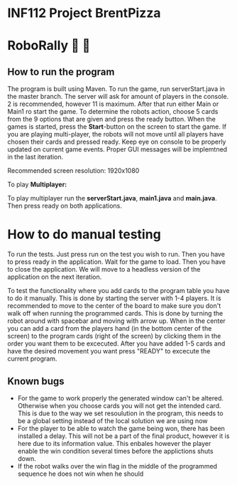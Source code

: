 # INF112 Project BrentPizza 

# RoboRally :robot: :pizza:

## How to run the program

The program is built using Maven. To run the game, run  serverStart.java in the master branch. The server will ask for amount of players in the console. 
2 is recommended, however 11 is maximum. After that run either Main or Main1 ro start the game. To determine the robots action, choose 5 cards from the 9 options that are given and press the ready button. When the games is started, press the **Start**-button on the screen to start the game. If you are playing multi-player, the robots will not move until all players have chosen their cards and pressed ready. Keep eye on console to be properly updated on current game events. Proper GUI messages will be implemtned in the last iteration. 

Recommended screen resolution: 1920x1080

To play **Multiplayer:** 

To play multiplayer run the **serverStart.java**, **main1.java** and **main.java**. Then press ready on both applications. 

# How to do manual testing
To run the tests. Just press run on the test you wish to run. Then you have to press ready in the application. Wait for the game to load. Then you have to close the application. We will move to a headless version of the application on the next iteration. 

To test the functionality where you add cards to the program table you have to do it manually. This is done by starting the server with 1-4 players. It is recommended to move to the center of the board to make sure you don't walk off when running the programmed cards. This is done by turning the robot around with spacebar and moving with arrow up. When in the center you can add a card from the players hand (in the bottom center of the screen) to the program cards (right of the screen) by clicking them in the order you want them to be excecuted. After you have added 1-5 cards and have the desired movement you want press "READY" to excecute the current program.

## Known bugs
- For the game to work properly the generated window can't be altered. Otherwise when you choose cards you will not get the intended card. This is due to the way we set resoulution in the program, this needs to be a global setting instead of the local solution we are using now
- For the player to be able to watch the game being won, there has been installed a delay. This will not be a part of the final product, however it is here
due to its information value. This enbales however the player enable the win condition several times before the applictions shuts down.
- If the robot walks over the win flag in the middle of the programmed sequence he does not win when he should
